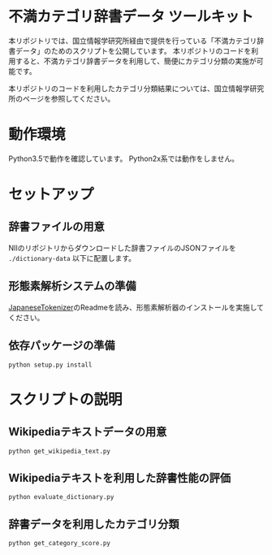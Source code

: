 # 不満カテゴリ辞書データ ツールキット

本リポジトリでは、国立情報学研究所経由で提供を行っている「不満カテゴリ辞書データ」のためのスクリプトを公開しています。
本リポジトリのコードを利用すると、不満カテゴリ辞書データを利用して、簡便にカテゴリ分類の実施が可能です。

本リポジトリのコードを利用したカテゴリ分類結果については、国立情報学研究所のページを参照してください。

# 動作環境

Python3.5で動作を確認しています。
Python2x系では動作をしません。

# セットアップ

## 辞書ファイルの用意

NIIのリポジトリからダウンロードした辞書ファイルのJSONファイルを `./dictionary-data` 以下に配置します。

## 形態素解析システムの準備

[JapaneseTokenizer](https://github.com/Kensuke-Mitsuzawa/JapaneseTokenizers)のReadmeを読み、形態素解析器のインストールを実施してください。

## 依存パッケージの準備

```
python setup.py install
```

# スクリプトの説明

## Wikipediaテキストデータの用意

```
python get_wikipedia_text.py
```

## Wikipediaテキストを利用した辞書性能の評価

```
python evaluate_dictionary.py
```

## 辞書データを利用したカテゴリ分類

```
python get_category_score.py
```

